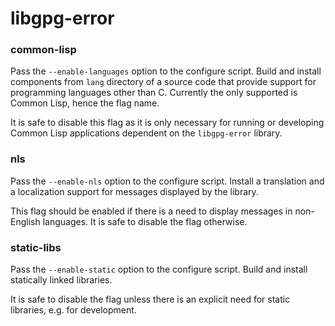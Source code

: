 # libgpg-error

### common-lisp
Pass the `--enable-languages` option to the configure script. Build and install components from `lang` directory of a source code that provide support for programming languages other than C. Currently the only supported is Common Lisp, hence the flag name.

It is safe to disable this flag as it is only necessary for running or developing Common Lisp applications dependent on the `libgpg-error` library.

### nls
Pass the `--enable-nls` option to the configure script. Install a translation and a localization support for messages displayed by the library.

This flag should be enabled if there is a need to display messages in non-English languages. It is safe to disable the flag otherwise.

### static-libs
Pass the `--enable-static` option to the configure script. Build and install statically linked libraries.

It is safe to disable the flag unless there is an explicit need for static libraries, e.g. for development.
